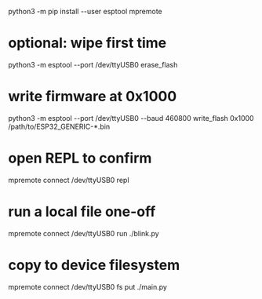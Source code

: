 python3 -m pip install --user esptool mpremote

# optional: wipe first time
python3 -m esptool --port /dev/ttyUSB0 erase_flash
# write firmware at 0x1000
python3 -m esptool --port /dev/ttyUSB0 --baud 460800 write_flash 0x1000 /path/to/ESP32_GENERIC-*.bin

# open REPL to confirm
mpremote connect /dev/ttyUSB0 repl

# run a local file one-off
mpremote connect /dev/ttyUSB0 run ./blink.py

# copy to device filesystem
mpremote connect /dev/ttyUSB0 fs put ./main.py
